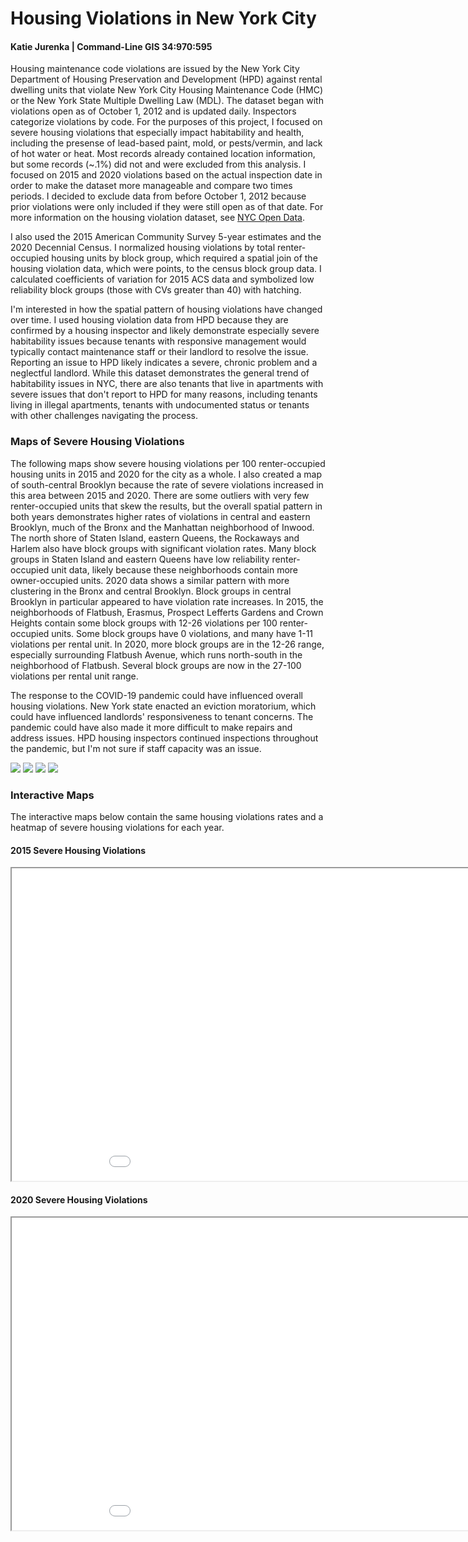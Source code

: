 # Housing Violations in New York City
#### Katie Jurenka | Command-Line GIS 34:970:595

Housing maintenance code violations are issued by the New York City Department of Housing Preservation and Development (HPD) against rental dwelling units that violate New York City Housing Maintenance Code (HMC) or the New York State Multiple Dwelling Law (MDL). The dataset began with violations open as of October 1, 2012 and is updated daily. Inspectors categorize violations by code. For the purposes of this project, I focused on severe housing violations that especially impact habitability and health, including the presense of lead-based paint, mold, or pests/vermin, and lack of hot water or heat. Most records already contained location information, but some records (~.1%) did not and were excluded from this analysis. I focused on 2015 and 2020 violations based on the actual inspection date in order to make the dataset more manageable and compare two times periods. I decided to exclude data from before October 1, 2012 because prior violations were only included if they were still open as of that date. For more information on the housing violation dataset, see [NYC Open Data](https://data.cityofnewyork.us/Housing-Development/Housing-Maintenance-Code-Violations/wvxf-dwi5/about_data).

I also used the 2015 American Community Survey 5-year estimates and the 2020 Decennial Census. I normalized housing violations by total renter-occupied housing units by block group, which required a spatial join of the housing violation data, which were points, to the census block group data. I calculated coefficients of variation for 2015 ACS data and symbolized low reliability block groups (those with CVs greater than 40) with hatching.

I'm interested in how the spatial pattern of housing violations have changed over time. I used housing violation data from HPD because they are confirmed by a housing inspector and likely demonstrate especially severe habitability issues because tenants with responsive management would typically contact maintenance staff or their landlord to resolve the issue. Reporting an issue to HPD likely indicates a severe, chronic problem and a neglectful landlord. While this dataset demonstrates the general trend of habitability issues in NYC, there are also tenants that live in apartments with severe issues that don't report to HPD for many reasons, including tenants living in illegal apartments, tenants with undocumented status or tenants with other challenges navigating the process.

### Maps of Severe Housing Violations
The following maps show severe housing violations per 100 renter-occupied housing units in 2015 and 2020 for the city as a whole. I also created a map of south-central Brooklyn because the rate of severe violations increased in this area between 2015 and 2020. There are some outliers with very few renter-occupied units that skew the results, but the overall spatial pattern in both years demonstrates higher rates of violations in central and eastern Brooklyn, much of the Bronx and the Manhattan neighborhood of Inwood. The north shore of Staten Island, eastern Queens, the Rockaways and Harlem also have block groups with significant violation rates. Many block groups in Staten Island and eastern Queens have low reliability renter-occupied unit data, likely because these neighborhoods contain more owner-occupied units. 2020 data shows a similar pattern with more clustering in the Bronx and central Brooklyn. Block groups in central Brooklyn in particular appeared to have violation rate increases. In 2015, the neighborhoods of Flatbush, Erasmus, Prospect Lefferts Gardens and Crown Heights contain some block groups with 12-26 violations per 100 renter-occupied units. Some block groups have 0 violations, and many have 1-11 violations per rental unit. In 2020, more block groups are in the 12-26 range, especially surrounding Flatbush Avenue, which runs north-south in the neighborhood of Flatbush. Several block groups are now in the 27-100 violations per rental unit range. 

The response to the COVID-19 pandemic could have influenced overall housing violations. New York state enacted an eviction moratorium, which could have influenced landlords' responsiveness to tenant concerns. The pandemic could have also made it more difficult to make repairs and address issues. HPD housing inspectors continued inspections throughout the pandemic, but I'm not sure if staff capacity was an issue.  

<img src="2015NYCnew.png">
<img src="2015brooklynnew.png">
<img src="2020NYCnew.png">
<img src="2020brooklynnew.png">

### Interactive Maps
The interactive maps below contain the same housing violations rates and a heatmap of severe housing violations for each year. 

#### 2015 Severe Housing Violations
<iframe src="2015.html" height = "500" width="1000"></iframe>

#### 2020 Severe Housing Violations
<iframe src="2020.html" height = "500" width="1000"></iframe>
